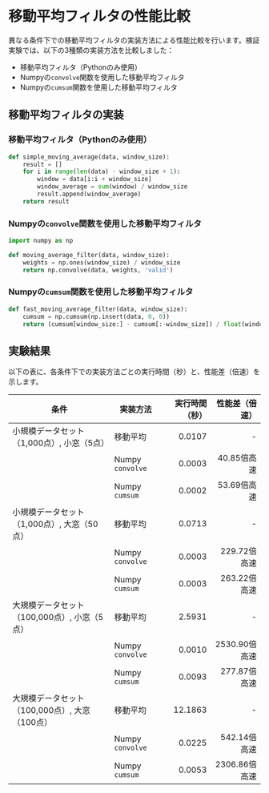 # 移動平均フィルタの性能比較

異なる条件下での移動平均フィルタの実装方法による性能比較を行います。検証実験では、以下の3種類の実装方法を比較しました：

- 移動平均フィルタ（Pythonのみ使用）
- Numpyの`convolve`関数を使用した移動平均フィルタ
- Numpyの`cumsum`関数を使用した移動平均フィルタ

## 移動平均フィルタの実装

### 移動平均フィルタ（Pythonのみ使用）

```python
def simple_moving_average(data, window_size):
    result = []
    for i in range(len(data) - window_size + 1):
        window = data[i:i + window_size]
        window_average = sum(window) / window_size
        result.append(window_average)
    return result
```

### Numpyの`convolve`関数を使用した移動平均フィルタ

```python
import numpy as np

def moving_average_filter(data, window_size):
    weights = np.ones(window_size) / window_size
    return np.convolve(data, weights, 'valid')
```

### Numpyの`cumsum`関数を使用した移動平均フィルタ

```python
def fast_moving_average_filter(data, window_size):
    cumsum = np.cumsum(np.insert(data, 0, 0)) 
    return (cumsum[window_size:] - cumsum[:-window_size]) / float(window_size)
```


## 実験結果

以下の表に、各条件下での実装方法ごとの実行時間（秒）と、性能差（倍速）を示します。

| 条件 | 実装方法 | 実行時間（秒） | 性能差（倍速） |
| --- | --- | ---: | ---: |
| 小規模データセット（1,000点）, 小窓（5点） | 移動平均 | 0.0107 | - |
|  | Numpy `convolve` | 0.0003 | 40.85倍高速 |
|  | Numpy `cumsum` | 0.0002 | 53.69倍高速 |
| 小規模データセット（1,000点）, 大窓（50点） | 移動平均 | 0.0713 | - |
|  | Numpy `convolve` | 0.0003 | 229.72倍高速 |
|  | Numpy `cumsum` | 0.0003 | 263.22倍高速 |
| 大規模データセット（100,000点）, 小窓（5点） | 移動平均 | 2.5931 | - |
|  | Numpy `convolve` | 0.0010 | 2530.90倍高速 |
|  | Numpy `cumsum` | 0.0093 | 277.87倍高速 |
| 大規模データセット（100,000点）, 大窓（100点） | 移動平均 | 12.1863 | - |
|  | Numpy `convolve` | 0.0225 | 542.14倍高速 |
|  | Numpy `cumsum` | 0.0053 | 2306.86倍高速 |

